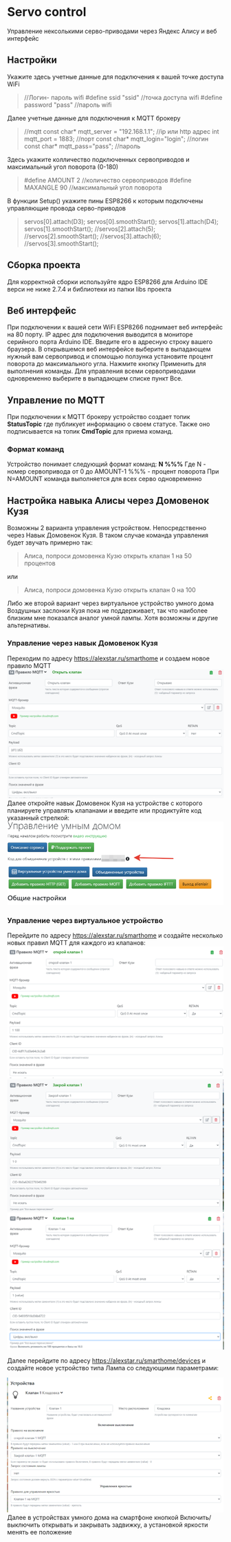 # Servo control
Управление нексолькими серво-приводами через Яндекс Алису и веб интерфейс

## Настройки
Укажите здесь учетные данные для подключения к вашей точке доступа WiFi
> //Логин- пароль wifi
> #define ssid  "ssid" //точка доступа wifi
> #define password  "pass" //пароль wifi

Далее учетные данные для подключения к MQTT брокеру
> //mqtt
> const char* mqtt_server = "192.168.1.1"; //ip или http адрес
> int mqtt_port = 1883; //порт
> const char* mqtt_login="login"; //логин
> const char* mqtt_pass="pass"; //пароль

Здесь укажите колличество подключенных сервоприводов и максимальный угол поворота (0-180) 
> #define AMOUNT 2 //количество сервоприводов
> #define MAXANGLE 90 //максимальный угол поворота

В функции Setup() укажите пины ESP8266 к которым подключены управляющие провода серво-приводов
> 	servos[0].attach(D3);
>   servos[0].smoothStart();
>   servos[1].attach(D4);
>   servos[1].smoothStart();
>   //servos[2].attach(5);
>   //servos[2].smoothStart();
>   //servos[3].attach(6);
>   //servos[3].smoothStart();

## Сборка проекта
Для корректной сборки используйте ядро ESP8266 для Arduino IDE верси не ниже 2.7.4 и библиотеки из папки libs проекта

## Веб интерфейс
При подключении к вашей сети WiFi ESP8266 поднимает веб интерфейс на 80 порту. IP адрес для подключения выводится в мониторе серийного порта Arduino IDE. Введите его в адресную строку вашего браузера.
В открывшемся веб интерфейсе выберите в выпадающем нужный вам сервопривод и спомощью ползунка установите процент поворота до максимального угла. Нажмите кнопку Применить для выполнения команды. Для управления всеми сервоприводами одновременно выберите в выпадающем списке пункт Все.

## Управление по MQTT
При подключении к MQTT брокеру устройство создает топик **StatusTopic** где публикует информацию о своем статусе. Также оно подписывается на топик **CmdTopic** для приема команд.

### Формат команд
Устройство понимает следующий формат команд:
**N %%%**
Где N - номер сервопривода от 0 до AMOUNT-1
%%% - процент поворота
При N=AMOUNT команда выполняется для всех серво одновременно

## Настройка навыка Алисы через Домовенок Кузя
Возможны 2 варианта управления устройством. Непосредственно через Навык Домовенок Кузя. В таком случае команда управления будет звучать примерно так:
> Алиса, попроси домовенка Кузю открыть клапан 1 на 50 процентов

или 
> Алиса, попроси домовенка Кузю открыть клапан 0 на 100

Либо же второй вариант через виртуальное устройство умного дома
Воздушных заслонки Кузя пока не поддерживает, так что наиболее близким мне показался аналог умной лампы. Хотя возможны и другие альтернативы.
### Управление через навык Домовенок Кузя
Переходим по адресу https://alexstar.ru/smarthome и создаем новое правило MQTT
![](/adds/kuzya_full_control.png)
Далее откройте навык Домовенок Кузя на устройстве с которого планируете управлять клапанами и введите или продиктуйте код указанный стрелкой:
![](/adds/code.png)
### Управление через виртуальное устройство
Перейдите по адресу https://alexstar.ru/smarthome и создайте несколько новых правил MQTT для каждого из клапанов:
![](/adds/vdevice_on.png)
![](/adds/vdevice_off.png)
![](/adds/vdevice_percent.png)

Далее перейдите по адресу https://alexstar.ru/smarthome/devices и создайте новое устройство типа Лампа со следующими параметрами:

![](/adds/vdevice_setting.png)
Далее в устройствах умного дома на смартфоне кнопкой Включить/выключить открывать и закрывать задвижку, а установкой яркости менять ее положение

